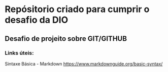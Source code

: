 # Repósitorio criado para cumprir o desafio da DIO
## Desafio de projeito sobre GIT/GITHUB

### Links úteis:

Sintaxe Básica - Markdown
https://www.markdownguide.org/basic-syntax/
